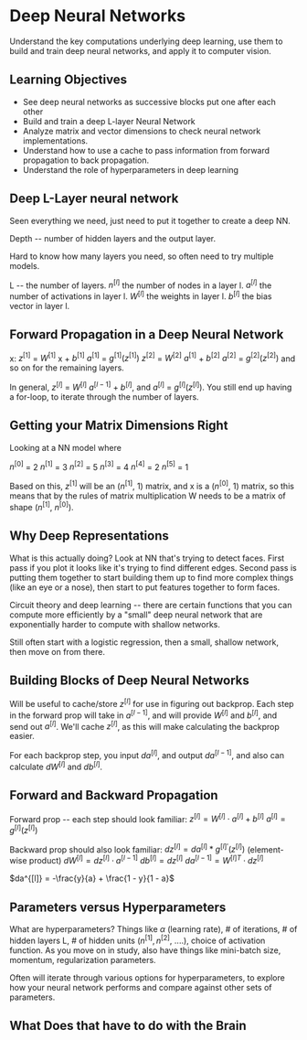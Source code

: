 # Deep Neural Networks
Understand the key computations underlying deep learning, use them to build and train deep neural networks, and apply it to computer vision.
## Learning Objectives
- See deep neural networks as successive blocks put one after each other
- Build and train a deep L-layer Neural Network
- Analyze matrix and vector dimensions to check neural network implementations.
- Understand how to use a cache to pass information from forward propagation to back propagation.
- Understand the role of hyperparameters in deep learning
## Deep L-Layer neural network
Seen everything we need, just need to put it together to create a deep NN.

Depth -- number of hidden layers and the output layer.

Hard to know how many layers you need, so often need to try multiple models.

L -- the number of layers.
$n^{[l]}$ the number of nodes in a layer l.
$a^{[l]}$ the number of activations in layer l.
$W^{[l]}$ the weights in layer l.
$b^{[l]}$ the bias vector in layer l.
## Forward Propagation in a Deep Neural Network
x: $z^{[1]}$ = $W^{[1]}$ x + $b^{[1]}$
   $a^{[1]}$ = $g^{[1]}(z^{[1]})$
   $z^{[2]}$ = $W^{[2]}$ $a^{[1]}$ + $b^{[2]}$
   $a^{[2]}$ = $g^{[2]}(z^{[2]})$
   and so on for the remaining layers.

In general, $z^{[l]}$ = $W^{[l]}$ $a^{[l - 1]}$ + $b^{[l]}$, and $a^{[l]}$ = $g^{[l]}(z^{[l]})$. You still end up having a for-loop, to iterate through the number of layers.
## Getting your Matrix Dimensions Right
Looking at a NN model where

$n^{[0]}$ = 2
$n^{[1]}$ = 3
$n^{[2]}$ = 5
$n^{[3]}$ = 4
$n^{[4]}$ = 2
$n^{[5]}$ = 1

Based on this, $z^{[1]}$ will be an ($n^{[1]}$, 1) matrix, and x is a ($n^{[0]}$, 1) matrix, so this means that by the rules of matrix multiplication W needs to be a matrix of shape ($n^{[1]}$, $n^{[0]}$).

## Why Deep Representations
What is this actually doing? Look at NN that's trying to detect faces. First pass if you plot it looks like it's trying to find different edges. Second pass is putting them together to start building them up to find more complex things (like an eye or a nose), then start to put features together to form faces.

Circuit theory and deep learning -- there are certain functions that you can compute more efficiently by a "small" deep neural network that are exponentially harder to compute with shallow networks.

Still often start with a logistic regression, then a small, shallow network, then move on from there.
## Building Blocks of Deep Neural Networks
Will be useful to cache/store $z^{[l]}$ for use in figuring out backprop. Each step in the forward prop will take in $a^{[l-1]}$, and will provide $W^{[l]}$ and $b^{[l]}$, and send out $a^{[l]}$. We'll cache $z^{[l]}$, as this will make calculating the backprop easier.

For each backprop step, you input $da^{[l]}$, and output $da^{[l-1]}$, and also can calculate $dW^{[l]}$ and $db^{[l]}$.
## Forward and Backward Propagation
Forward prop -- each step should look familiar:
$z^{[l]} = W^{[l]} \cdot a^{[l]} + b^{[l]}$
$a^{[l]} = g^{[l]}(z^{[l]})$

Backward prop should also look familiar:
$dz^{[l]} = da^{[l]} * g^{[l]'}(z^{[l]})$ (element-wise product)
$dW^{[l]} = dz^{[l]} \cdot a^{[l-1]}$
$db^{[l]} = dz^{[l]}$
$da^{[l-1]} = W^{[l]T} \cdot dz^{[l]}$

$da^{[l]} = -\frac{y}{a} + \frac{1 - y}{1 - a}$
## Parameters versus Hyperparameters
What are hyperparameters? Things like $\alpha$ (learning rate), # of iterations, # of hidden layers L, # of hidden units ($n^{[1]}, n^{[2]}$, ....), choice of activation function. As you move on in study, also have things like mini-batch size, momentum, regularization parameters.

Often will iterate through various options for hyperparameters, to explore how your neural network performs and compare against other sets of parameters.
## What Does that have to do with the Brain
